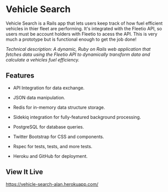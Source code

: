 # Vehicle Search

Vehicle Search is a Rails app that lets users keep track of how fuel efficient vehicles in thier fleet are performing. It's integrated with the Fleetio API, so users must be account holders with Fleetio to acess the API. This is very much a prototype but is functional enough to get the job done!

*Technical description: A dynamic, Ruby on Rails web application that fetches data using the Fleetio API to dynamically transform data and calculate a vehicles fuel efficiency.*

## Features

* API Integration for data exchange.

* JSON data manipulation.

* Redis for in-memory data structure storage.

* Sidekiq integration for fully-featured background processing.

* PostgreSQL for database queries.

* Twitter Bootstrap for CSS and components.

* Rspec for tests, tests, and more tests.

* Heroku and GitHub for deployment.

## View It Live

https://vehicle-search-alan.herokuapp.com/